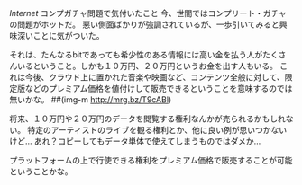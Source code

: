 *Internet* コンプガチャ問題で気付いたこと
今、世間ではコンプリート・ガチャの問題がホットだ。
悪い側面ばかりが強調されているが、一歩引いてみると興味深いことに気がついた。

それは、たんなるbitであっても希少性のある情報には高い金を払う人がたくさんいるということ。しかも１０万円、２０万円というお金を出す人もいる。
これは今後、クラウド上に置かれた音楽や映画など、コンテンツ全般に対して、限定版などのプレミアム価格を値付けして販売できるということを意味するのでは無いかな。
##(img-m http://mrg.bz/T9cABl)

将来、１０万円や２０万円のデータを閲覧する権利なんかが売られるかもしれない。
特定のアーティストのライブを観る権利とか、他に良い例が思いつかないけど…
あれ？コピーしてもデータ単体で使えてしまうものではダメか…

プラットフォームの上で行使できる権利をプレミアム価格で販売することが可能ということかな。
